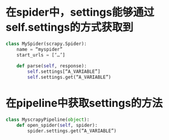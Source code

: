 # 在spider中，settings能够通过self.settings的方式获取到

```python
class MySpider(scrapy.Spider):
	name = “myspider”
	start_urls = [‘…’]
	
	def parse(self, response):
		self.settings[“A_VARIABLE”]
		self.settings.get(“A_VARIABLE”)
```

# 在pipeline中获取settings的方法
```python
class MyscrapyPipeline(object):
	def open_spider(self, spider):
		spider.settings.get(“A_VARIABLE”)
```